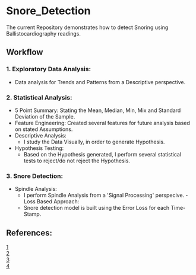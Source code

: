 # Snore_Detection
The current Repository demonstrates how to detect Snoring using Ballistocardiography readings.

## Workflow

### 1. Exploratory Data Analysis:    

 - Data analysis for Trends and Patterns from a Descriptive perspective.    
 
### 2. Statistical Analysis:  

   - 5 Point Summary: Stating the Mean, Median, Min, Mix and Standard Deviation of the Sample.
   - Feature Engineering: Created several features for future analysis based on stated Assumptions.
   - Descriptive Analysis:
        - I study the Data Visually, in order to generate Hypothesis.
   - Hypothesis Testing:
        - Based on the Hypothesis generated, I perform several statistical tests to reject/do not reject the Hypothesis.
### 3. Snore Detection:    

   - Spindle Analysis:
        - I perform Spindle Analysis from a 'Signal Processing' perspecive.
    - Loss Based Approach:
        - Snore detection model is built using the Error Loss for each Time-Stamp.
        
     

## References:

[1](https://www.frontiersin.org/articles/10.3389/fnhum.2015.00181/full)    
[2](https://www.frontiersin.org/articles/10.3389/fnhum.2015.00353/full#h11)    
[3](https://www.researchgate.net/publication/275541618_Heart_Rate_Measurement_Using_Video_in_Different_User_States_for_Online_HCI_Applications)    
[4](https://www.apress.com/gp/book/9781484242452)


